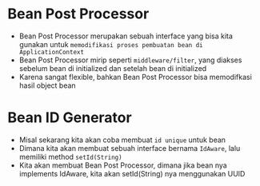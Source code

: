 # Bean Post Processor

- Bean Post Processor merupakan sebuah interface yang bisa kita gunakan untuk `memodifikasi proses pembuatan bean di ApplicationContext`
- Bean Post Processor mirip seperti `middleware/filter`, yang diakses sebelum bean di initialized dan setelah bean di initialized
- Karena sangat flexible, bahkan Bean Post Processor bisa memodifkasi hasil object bean

# Bean ID Generator

- Misal sekarang kita akan coba membuat `id unique` untuk bean
- Dimana kita akan membuat sebuah interface bernama `IdAware`, lalu memiliki method `setId(String)`
- Kita akan membuat Bean Post Processor, dimana jika bean nya implements IdAware, kita akan setId(String) nya menggunakan UUID